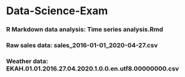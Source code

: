 # Data-Science-Exam

### R Markdown data analysis: Time series analysis.Rmd
### Raw sales data: sales_2016-01-01_2020-04-27.csv
### Weather data: EKAH.01.01.2016.27.04.2020.1.0.0.en.utf8.00000000.csv

